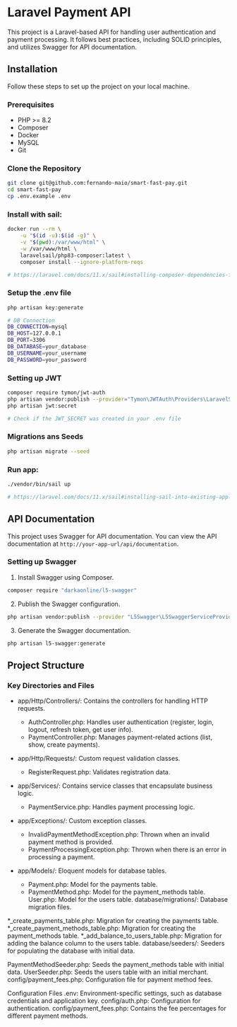 # Laravel Payment API

This project is a Laravel-based API for handling user authentication and payment processing. It follows best practices, including SOLID principles, and utilizes Swagger for API documentation.

## Installation

Follow these steps to set up the project on your local machine.

### Prerequisites

- PHP >= 8.2
- Composer
- Docker
- MySQL
- Git

### Clone the Repository

```sh
git clone git@github.com:fernando-maio/smart-fast-pay.git
cd smart-fast-pay
cp .env.example .env
```

### Install with sail:

```sh
docker run --rm \
    -u "$(id -u):$(id -g)" \
    -v "$(pwd):/var/www/html" \
    -w /var/www/html \
    laravelsail/php83-composer:latest \
    composer install --ignore-platform-reqs

# https://laravel.com/docs/11.x/sail#installing-composer-dependencies-for-existing-projects
```

### Setup the .env file

```sh
php artisan key:generate

# DB Connection
DB_CONNECTION=mysql
DB_HOST=127.0.0.1
DB_PORT=3306
DB_DATABASE=your_database
DB_USERNAME=your_username
DB_PASSWORD=your_password
```

### Setting up JWT

```sh
composer require tymon/jwt-auth
php artisan vendor:publish --provider="Tymon\JWTAuth\Providers\LaravelServiceProvider"
php artisan jwt:secret

# Check if the JWT_SECRET was created in your .env file
```

### Migrations ans Seeds

```sh
php artisan migrate --seed
```

### Run app:

```sh
./vendor/bin/sail up

# https://laravel.com/docs/11.x/sail#installing-sail-into-existing-applications
```


## API Documentation

This project uses Swagger for API documentation. You can view the API documentation at `http://your-app-url/api/documentation`.

### Setting up Swagger
1. Install Swagger using Composer.
```sh
composer require "darkaonline/l5-swagger"
```

2. Publish the Swagger configuration.
```sh
php artisan vendor:publish --provider "L5Swagger\L5SwaggerServiceProvider"
```

3. Generate the Swagger documentation.
```sh
php artisan l5-swagger:generate
```


## Project Structure

### Key Directories and Files

* app/Http/Controllers/: Contains the controllers for handling HTTP requests.
    - AuthController.php: Handles user authentication (register, login, logout, refresh token, get user info).
    - PaymentController.php: Manages payment-related actions (list, show, create payments).

* app/Http/Requests/: Custom request validation classes.
    - RegisterRequest.php: Validates registration data.

* app/Services/: Contains service classes that encapsulate business logic.
    - PaymentService.php: Handles payment processing logic.

* app/Exceptions/: Custom exception classes.
    - InvalidPaymentMethodException.php: Thrown when an invalid payment method is provided.
    - PaymentProcessingException.php: Thrown when there is an error in processing a payment.

* app/Models/: Eloquent models for database tables.
    - Payment.php: Model for the payments table.
    - PaymentMethod.php: Model for the payment_methods table.
User.php: Model for the users table.
database/migrations/: Database migration files.

*_create_payments_table.php: Migration for creating the payments table.
*_create_payment_methods_table.php: Migration for creating the payment_methods table.
*_add_balance_to_users_table.php: Migration for adding the balance column to the users table.
database/seeders/: Seeders for populating the database with initial data.

PaymentMethodSeeder.php: Seeds the payment_methods table with initial data.
UserSeeder.php: Seeds the users table with an initial merchant.
config/payment_fees.php: Configuration file for payment method fees.

Configuration Files
.env: Environment-specific settings, such as database credentials and application key.
config/auth.php: Configuration for authentication.
config/payment_fees.php: Contains the fee percentages for different payment methods.